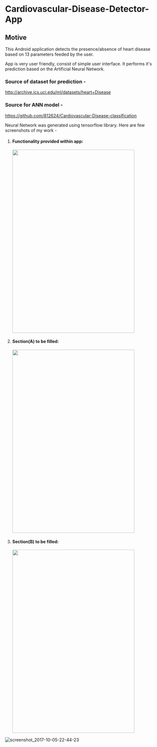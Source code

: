 # Cardiovascular-Disease-Detector-App
## Motive
This Android application detects the presence/absence of heart disease based on 13 parameters feeded by the user.

App is very user friendly, consist of simple user interface. It performs it's prediction based on the Artificial Neural Network.

### Source of dataset for prediction - 

http://archive.ics.uci.edu/ml/datasets/heart+Disease

### Source for ANN model -

https://github.com/812624/Cardiovascular-Disease-classification

Neural Network was generated using tensorflow library.
Here are few screenshots of my work -

1. #### Functionality provided within app:

     <img src="https://user-images.githubusercontent.com/16900145/31247199-76edd5b4-aa2d-11e7-921c-ec0aa121aed2.png" 
          width="400" 
          height="600" />
     
2. #### Section(A) to be filled: 

     <img src="https://user-images.githubusercontent.com/16900145/31247196-76e97320-aa2d-11e7-8d17-b0d25fa90838.png" 
          width="400" 
          height="600" />
          
3. #### Section(B) to be filled: 

     <img src="https://user-images.githubusercontent.com/16900145/31247197-76eaaaec-aa2d-11e7-9af9-887e716da38e.png" 
          width="400" 
          height="600" />
     
![screenshot_2017-10-05-22-44-23](https://user-images.githubusercontent.com/16900145/31247198-76eb23b4-aa2d-11e7-913e-c4d2d3eb8133.png)
